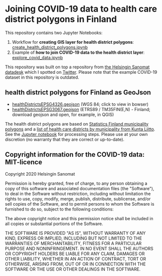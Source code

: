 # Joining COVID-19 data to health care district polygons in Finland

This repository contains two Jupyter Notebooks:
1. Workflow for **creating GIS layer for health district polygons**: [create_health_district_polygons.ipynb](create_health_district_polygons.ipynb)
2. Example of **how to join COVID-19 data to the health district layer**: [explore_covid_data.ipynb](explore_covid_data.ipynb) 

This repository was built on top a repository from [the Helsingin Sanomat datadesk](https://github.com/HS-Datadesk/koronavirus-avoindata) which I spotted on [Twitter](https://twitter.com/EsaMakinen/status/1237007961853173761). Please note that the example COVID-19 dataset in this repository is outdated.

## health district polygons for Finland as GeoJson

- [healthDistrictsEPSG4326.geojson](healthDistrictsEPSG4326.geojson) (WGS 84; click to view in bowser)
- [healthDistrictsEPSG3067.geojson](healthDistrictsEPSG3067.geojson) (ETRS89 / TM35FIN(E,N) - Finland; download geojson and open, for example, in QGIS)

<script src="https://embed.github.com/view/geojson/VuokkoH/koronavirus-avoindata/master/healthDistrictsEPSG4326.geojson"></script>

The health district polygons are based on [Statistics Finland municipality polygons](https://www.stat.fi/org/avoindata/paikkatietoaineistot/kuntapohjaiset_tilastointialueet.html) and a [list of health care districts by municipality from Kunta Liitto](https://www.kuntaliitto.fi/sosiaali-ja-terveysasiat/sairaanhoitopiirien-jasenkunnat). See the [Jupyter notebook](create_health_district_polygons.ipynb) for processing steps. Please use at your own discretion (no warranty that they are correct or up-to-date).

## Copyright information for the COVID-19 data: MIT-licence

Copyright 2020 Helsingin Sanomat

Permission is hereby granted, free of charge, to any person obtaining a copy of this software and associated documentation files (the "Software"), to deal in the Software without restriction, including without limitation the rights to use, copy, modify, merge, publish, distribute, sublicense, and/or sell copies of the Software, and to permit persons to whom the Software is furnished to do so, subject to the following conditions:

The above copyright notice and this permission notice shall be included in all copies or substantial portions of the Software.

THE SOFTWARE IS PROVIDED "AS IS", WITHOUT WARRANTY OF ANY KIND, EXPRESS OR IMPLIED, INCLUDING BUT NOT LIMITED TO THE WARRANTIES OF MERCHANTABILITY, FITNESS FOR A PARTICULAR PURPOSE AND NONINFRINGEMENT. IN NO EVENT SHALL THE AUTHORS OR COPYRIGHT HOLDERS BE LIABLE FOR ANY CLAIM, DAMAGES OR OTHER LIABILITY, WHETHER IN AN ACTION OF CONTRACT, TORT OR OTHERWISE, ARISING FROM, OUT OF OR IN CONNECTION WITH THE SOFTWARE OR THE USE OR OTHER DEALINGS IN THE SOFTWARE.
